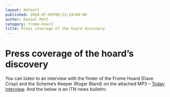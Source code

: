 ```yaml
---
layout: default
published: 2010-07-09T09:22:24+00:00
author: Daniel Pett
category: frome-hoard
title: Press coverage of the hoard discovery
---
```


Press coverage of the hoard’s discovery
=======================================

You can listen to an interview with the finder of the Frome Hoard (Dave Crisp) and the Scheme’s Keeper (Roger Bland) on the attached MP3 – [Today interview](https://finds.org.uk/documents/RogerDaveToday.mp3). And the below is an ITN news bulletin:

<object width="500" height="306">
    <param name="movie" value="http://www.youtube.com/v/xkm60tSWUoQ&amp;hl=en_US&amp;fs=1?hd=1">
    <param name="allowFullScreen" value="true">
    <param name="allowscriptaccess" value="always">
    <embed src="http://www.youtube.com/v/xkm60tSWUoQ&amp;hl=en_US&amp;fs=1?hd=1"
           type="application/x-shockwave-flash" allowscriptaccess="always" allowfullscreen="true"
           width="500" height="306">
</object>